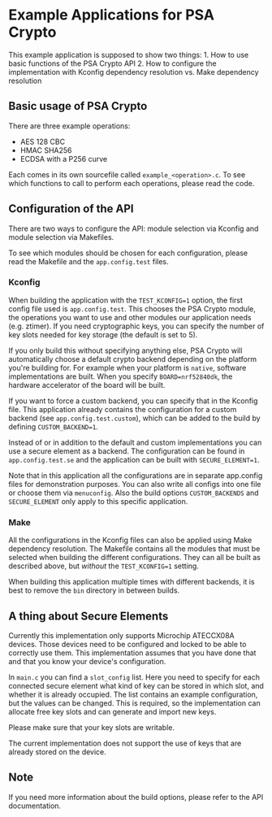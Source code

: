 # Example Applications for PSA Crypto
This example application is supposed to show two things:
    1. How to use basic functions of the PSA Crypto API
    2. How to configure the implementation with Kconfig dependency resolution vs.
        Make dependency resolution

## Basic usage of PSA Crypto
There are three example operations:
- AES 128 CBC
- HMAC SHA256
- ECDSA with a P256 curve

Each comes in its own sourcefile called `example_<operation>.c`. To see which functions to call to perform each operations, please read the code.

## Configuration of the API
There are two ways to configure the API: module selection via Kconfig and module selection
via Makefiles.

To see which modules should be chosen for each configuration, please read the Makefile and
the `app.config.test` files.

### Kconfig
When building the application with the `TEST_KCONFIG=1` option, the first config file used is
`app.config.test`. This chooses the PSA Crypto module, the operations you want to use and other
modules our application needs (e.g. ztimer). If you need cryptographic keys, you can specify the number of key slots needed for key storage (the default is set to 5).

If you only build this without specifying anything else, PSA Crypto will automatically choose a default crypto backend depending on the platform you're building for.
For example when your platform is `native`, software implementations are built.
When you specify `BOARD=nrf52840dk`, the hardware accelerator of the board will be built.

If you want to force a custom backend, you can specify that in the Kconfig file. This application already contains the configuration for a custom backend (see `app.config.test.custom`), which can be added to the build by defining `CUSTOM_BACKEND=1`.

Instead of or in addition to the default and custom implementations you can use a secure element as a backend. The configuration can be found in `app.config.test.se` and the application can be built with `SECURE_ELEMENT=1`.

Note that in this application all the configurations are in separate app.config files for demonstration purposes. You can also write all configs into one file or choose them via `menuconfig`.
Also the build options `CUSTOM_BACKENDS` and `SECURE_ELEMENT` only apply to this specific application.

### Make
All the configurations in the Kconfig files can also be applied using Make dependency resolution. The Makefile contains all the modules that must be selected when building the different configurations.
They can all be built as described above, but *without* the `TEST_KCONFIG=1` setting.

When building this application multiple times with different backends, it is best to remove the `bin` directory in between builds.

## A thing about Secure Elements
Currently this implementation only supports Microchip ATECCX08A devices. Those devices need to be configured and locked to be able to correctly use them.
This implementation assumes that you have done that and that you know your device's configuration.

In `main.c` you can find a `slot_config` list. Here you need to specify for each connected secure element what kind of key can be stored in which slot, and whether it is already occupied. The list contains an example configuration, but the values can be changed.
This is required, so the implementation can allocate free key slots and can generate and import new keys.

Please make sure that your key slots are writable.

The current implementation does not support the use of keys that are already stored on the device.

## Note
If you need more information about the build options, please refer to the API documentation.
